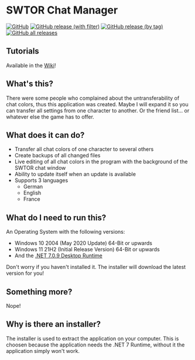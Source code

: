# SWTOR Chat Manager

[![GitHub](https://img.shields.io/github/license/zagrthos/SWTOR-ChatColorManager)](https://github.com/Zagrthos/SWTOR-ChatColorManager/blob/master/LICENSE.txt) [![GitHub release (with filter)](https://img.shields.io/github/v/release/zagrthos/SWTOR-ChatColorManager)](https://github.com/Zagrthos/SWTOR-ChatColorManager/releases/latest) [![GitHub release (by tag)](https://img.shields.io/github/downloads/zagrthos/SWTOR-ChatColorManager/v1.5.1/total)](https://github.com/Zagrthos/SWTOR-ChatColorManager/releases/tag/v1.5.1) [![GitHub all releases](https://img.shields.io/github/downloads/zagrthos/SWTOR-ChatColorManager/total)](https://github.com/Zagrthos/SWTOR-ChatColorManager/releases)

## Tutorials
Available in the [Wiki](https://github.com/Zagrthos/SWTOR-ChatColorManager/wiki)!

## What's this?
There were some people who complained about the untransferability of chat colors, thus this application was created.
Maybe I will expand it so you can transfer all settings from one character to another. Or the friend list... or whatever else the game has to offer.

## What does it can do?
- Transfer all chat colors of one character to several others
- Create backups of all changed files
- Live editing of all chat colors in the program with the background of the SWTOR chat window
- Ability to update itself when an update is available
- Supports 3 languages
  - German
  - English
  - France

## What do I need to run this?
An Operating System with the following versions:
- Windows 10 2004 (May 2020 Update) 64-Bit or upwards
- Windows 11 21H2 (Initial Release Version) 64-Bit or upwards
- And the [.NET 7.0.9 Desktop Runtime](https://dotnet.microsoft.com/en-us/download/dotnet/thank-you/runtime-desktop-7.0.10-windows-x64-installer)

Don't worry if you haven't installed it. The installer will download the latest version for you!

## Something more?
Nope!

## Why is there an installer?
The installer is used to extract the application on your computer. This is choosen because the application needs the .NET 7 Runtime, without it the application simply won't work.
